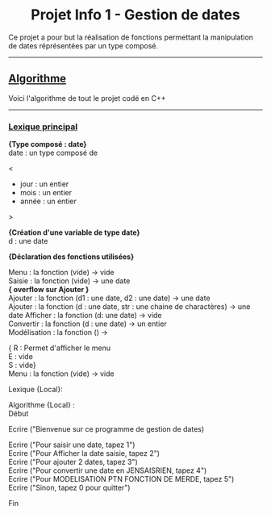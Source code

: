<p align="center"><h1 align="center">Projet Info 1 - Gestion de dates</h1></p>

Ce projet a pour but la réalisation de fonctions permettant la manipulation de dates réprésentées par un type composé.

---

## <ins>Algorithme</ins>
Voici l'algorithme de tout le projet codé en C++

---

### <ins>Lexique principal</ins>

**{Type composé : date}**  
date : un type composé de  
<p>
<
  <ul>
    <li>jour  : un entier</li>
    <li>mois  : un entier</li>
    <li>année : un entier</li>
  </ul>
>
</p>

**{Création d'une variable de type date}**  
d : une date



**{Déclaration des fonctions utilisées}**

Menu : la fonction (vide) -> vide  
Saisie : la fonction (vide) -> une date  
**{ overflow sur Ajouter }**  
Ajouter : la fonction (d1 : une date, d2 : une date) -> une date  
Ajouter : la fonction (d : une date, str : une chaine de charactères) -> une date
Afficher : la fonction (d: une date) -> vide  
Convertir : la fonction (d : une date) -> un entier  
Modélisation : la fonction () ->  













{ R : Permet d'afficher le menu  
E : vide  
S : vide}  
Menu : la fonction (vide) -> vide

Lexique {Local}:  

Algorithme {Local} :  
Début  

Ecrire ("Bienvenue sur ce programme de gestion de dates)  

Ecrire ("Pour saisir une date, tapez 1")  
Ecrire ("Pour Afficher la date saisie, tapez 2")  
Ecrire ("Pour ajouter 2 dates, tapez 3")  
Ecrire ("Pour convertir une date en JENSAISRIEN, tapez 4")  
Ecrire ("Pour MODELISATION PTN FONCTION DE MERDE, tapez 5")  
Ecrire ("Sinon, tapez 0 pour quitter")  

Fin
